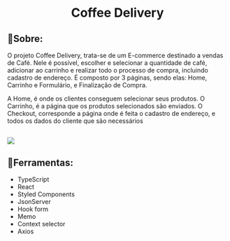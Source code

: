 <h1 align="center">
  Coffee Delivery
</h1>

## 🚨Sobre:
O projeto Coffee Delivery, trata-se de um E-commerce destinado a vendas de Café. Nele é possível, escolher e selecionar a quantidade de café, adicionar ao carrinho e realizar todo o processo de compra, incluindo cadastro de endereço. É composto por 3 páginas, sendo elas: Home, Carrinho e Formulário, e Finalização de Compra.

A Home, é onde os clientes conseguem selecionar seus produtos.
O Carrinho, é a página que os produtos selecionados são enviados.
O Checkout, corresponde a página onde é feita o cadastro de endereço, e todos os dados do cliente que são necessários 

##

<img src="./src/assets/dt-money.gif"/>

## 🔨Ferramentas:
 - TypeScript
 - React
 - Styled Components
 - JsonServer
 - Hook form
 - Memo
 - Context selector
 - Axios
